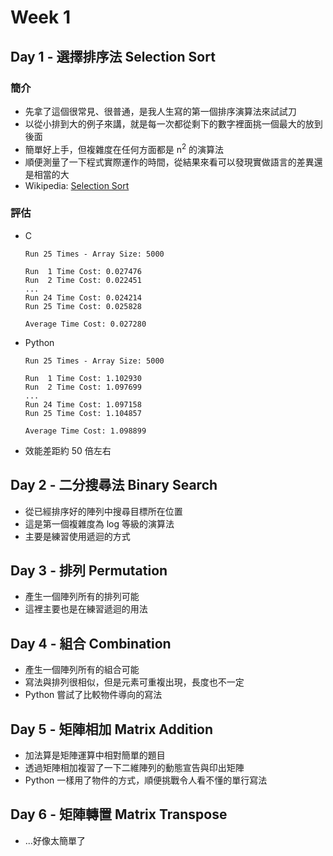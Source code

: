 # Week 1

## Day 1 - 選擇排序法 Selection Sort
### 簡介
+ 先拿了這個很常見、很普通，是我人生寫的第一個排序演算法來試試刀
+ 以從小排到大的例子來講，就是每一次都從剩下的數字裡面挑一個最大的放到後面
+ 簡單好上手，但複雜度在任何方面都是 n<sup>2</sup> 的演算法
+ 順便測量了一下程式實際運作的時間，從結果來看可以發現實做語言的差異還是相當的大
+ Wikipedia: [Selection Sort](https://en.wikipedia.org/wiki/Selection_sort)

### 評估
+ C
  ```
  Run 25 Times - Array Size: 5000

  Run  1 Time Cost: 0.027476
  Run  2 Time Cost: 0.022451
  ...
  Run 24 Time Cost: 0.024214
  Run 25 Time Cost: 0.025828

  Average Time Cost: 0.027280
  ```
+ Python
  ```
  Run 25 Times - Array Size: 5000

  Run  1 Time Cost: 1.102930
  Run  2 Time Cost: 1.097699
  ...
  Run 24 Time Cost: 1.097158
  Run 25 Time Cost: 1.104857

  Average Time Cost: 1.098899
  ```
+ 效能差距約 50 倍左右

## Day 2 - 二分搜尋法 Binary Search
+ 從已經排序好的陣列中搜尋目標所在位置
+ 這是第一個複雜度為 log 等級的演算法
+ 主要是練習使用遞迴的方式

## Day 3 - 排列 Permutation
+ 產生一個陣列所有的排列可能
+ 這裡主要也是在練習遞迴的用法

## Day 4 - 組合 Combination
+ 產生一個陣列所有的組合可能
+ 寫法與排列很相似，但是元素可重複出現，長度也不一定
+ Python 嘗試了比較物件導向的寫法

## Day 5 - 矩陣相加 Matrix Addition
+ 加法算是矩陣運算中相對簡單的題目
+ 透過矩陣相加複習了一下二維陣列的動態宣告與印出矩陣
+ Python 一樣用了物件的方式，順便挑戰令人看不懂的單行寫法

## Day 6 - 矩陣轉置 Matrix Transpose
+ ...好像太簡單了